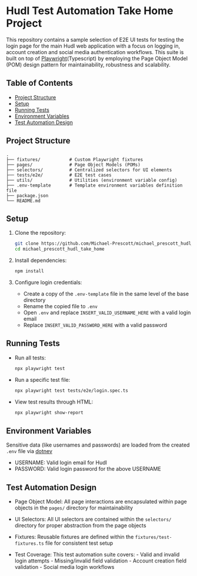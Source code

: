 # Hudl Test Automation Take Home Project

This repository contains a sample selection of E2E UI tests for testing the login page for the main Hudl web application with a focus on logging in, account creation and social media authentication workflows. This suite is built on top of [Playwright](https://playwright.dev)(Typescript) by employing the Page Object Model (POM) design pattern for maintainability, robustness and scalability.


## Table of Contents

- [Project Structure](#project-structure)
- [Setup](#setup)
- [Running Tests](#running-tests)
- [Environment Variables](#environment-variables)
- [Test Automation Design](#test-automation-design)




## Project Structure

```
.
├── fixtures/           # Custom Playwright fixtures
├── pages/              # Page Object Models (POMs)
├── selectors/          # Centralized selectors for UI elements
├── tests/e2e/          # E2E test cases
├── utils/              # Utilities (environment variable config)
├── .env-template       # Template environment variables definition file
├── package.json
└── README.md
```




## Setup

1. Clone the repository:
    ```sh
    git clone https://github.com/Michael-Prescott/michael_prescott_hudl_take_home.git
    cd michael_prescott_hudl_take_home
    ```

2. Install dependencies:
    ```sh
    npm install
    ```

3. Configure login credentials:
    - Create a copy of the `.env-template` file in the same level of the base directory
    - Rename the copied file to `.env`
    - Open `.env` and replace `INSERT_VALID_USERNAME_HERE` with a valid login email
    - Replace `INSERT_VALID_PASSWORD_HERE` with a valid password




## Running Tests

- Run all tests:
    ```sh
    npx playwright test
    ```

- Run a specific test file:
    ```sh
    npx playwright test tests/e2e/login.spec.ts
    ```

- View test results through HTML:
    ```sh
    npx playwright show-report
    ```




## Environment Variables

Sensitive data (like usernames and passwords) are loaded from the created `.env` file via [dotnev](https://www.npmjs.com/package/dotenv)

- USERNAME: Valid login email for Hudl
- PASSWORD: Valid login password for the above USERNAME




## Test Automation Design

- Page Object Model:
    All page interactions are encapsulated within page objects in the `pages/` directory for maintainability

- UI Selectors:
    All UI selectors are contained within the `selectors/` directory for proper abstraction from the page objects

- Fixtures:
    Reusable fixtures are defined within the `fixtures/test-fixtures.ts` file for consistent test setup

- Test Coverage:
    This test automation suite covers:
        - Valid and invalid login attempts
        - Missing/invalid field validation
        - Account creation field validation
        - Social media login workflows